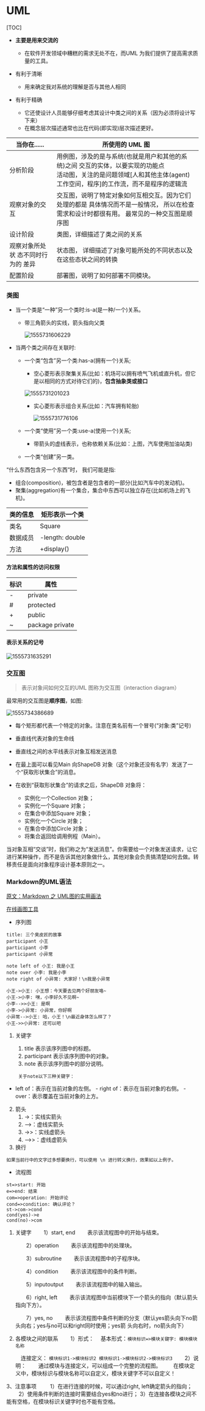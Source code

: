 # UML

[TOC]

* **主要是用来交流的**
  
  * 在软件开发领域中糟糕的需求无处不在，而UML 为我们提供了提高需求质量的工具。
  
* 有利于清晰
  
  * 用来确定我对系统的理解是否与其他人相同
  
* 有利于精确
  * 它还使设计人员能够仔细考虑其设计中类之间的关系（因为必须将设计写下来）
  * 在概念层次描述通常也比在代码(即实现)层次描述更好。
  




| 当你在......                       | 所使用的 UML 图                                              |
| ---------------------------------- | ------------------------------------------------------------ |
| 分析阶段                           | 用例图，涉及的是与系统(也就是用户和其他的系统)之间 交互的实体，以要实现的功能点 <br>活动图，关注的是问题领域[人和其他主体(agent)工作空间，程序]的工作流，而不是程序的逻辑流 |
| 观察对象的交互                     | 交互图，说明了特定对象如何互相交互。因为它们处理的都是 具体情况而不是一般情况， 所以在检查需求和设计时都很有用。 最常见的一种交互图是顺序图 |
| 设计阶段                           | 类图，详细描述了类之间的关系                                 |
| 观察对象所处状 态不同时行为的 差异 | 状态图， 详细描述了对象可能所处的不同状态以及在这些态状之间的转换 |
| 配置阶段                           | 部署图，说明了如何部署不同模块。                             |



### 类图

* 当一个类是“一种”另一个类时:is-a(是一种/一个)关系。 

  * 带三角箭头的实线，箭头指向父类
  
    ![1555731606229](images/1555731606229.png)


* 当两个类之间存在关联时: 
  * 一个类“包含”另一个类:has-a(拥有一个)关系; 

    * 空心菱形表示聚集关系(比如：机场可以拥有喷气飞机或直升机，但它是以相同的方式对待它们的)，**包含抽象类或接口**

    ![1555731201023](images/aggregation.png)

    

    * 实心菱形表示组合关系(比如：汽车拥有轮胎)

      ![1555731776106](images/1555731776106.png)

  * 一个类“使用”另一个类:use-a(使用一个)关系; 

    * 带箭头的虚线表示，也称依赖关系(比如：上图，汽车使用加油站类)

  * 一个类“创建”另一类。 

“什么东西包含另一个东西”时， 我们可能是指:

* 组合(composition)，被包含者是包含者的一部分(比如汽车中的发动机)。
* 聚集(aggregation)有一个集合，集合中东西可以独立存在(比如机场上的飞机)。

| 类的信息 | 矩形表示一个类  |
| -------- | --------------- |
| 类名     | Square          |
| 数据成员 | -length: double |
| 方法     | +display()      |

#### 方法和属性的访问权限

| 标识 | 属性            |
| ---- | --------------- |
| -    | private         |
| #    | protected       |
| +    | public          |
| ~    | package private |

#### 表示关系的记号

![1555731635291](images/1555731635291.png)

### 交互图

> 表示对象间如何交互的UML 图称为交互图（interaction diagram）

最常用的交互图是**顺序图**，如图:

![1555734386689](images\1555734386689.png)

* 每个矩形都代表一个特定的对象。注意在类名前有一个冒号(“对象:类”记号)

* 垂直线代表对象的生命线
* 垂直线之间的水平线表示对象互相发送消息
* 在最上面可以看见Main 向ShapeDB 对象（这个对象还没有名字）发送了一个“获取形状集合”的消息。
* 在收到“获取形状集合”的请求之后，ShapeDB 对象将：
  * 实例化一个Collection 对象；
  * 实例化一个Square 对象；
  * 在集合中添加Square 对象；
  * 实例化一个Circle 对象；
  * 在集合中添加Circle 对象；
  * 将集合返回给调用例程（Main）。

当对象互相“交谈”时，我们称之为“发送消息”。你需要给一个对象发送请求，让它进行某种操作，而不是告诉其他对象做什么，其他对象会负责搞清楚如何去做。转移责任是面向对象程序设计基本原则之一。



### Markdown的UML语法

[原文：Markdown 之 UML图的实用画法](https://blog.csdn.net/sun8112133/article/details/79891479)

[在线画图工具](<http://plantuml.com/zh/>)

* 序列图

``` sequence
title: 三个臭皮匠的故事
participant 小王
participant 小李
participant 小异常

note left of 小王: 我是小王
note over 小李: 我是小李
note right of 小异常: 大家好！\n我是小异常

小王->小王: 小王想：今天要去见两个好朋友咯~
小王->小李: 嘿，小李好久不见啊~ 
小李-->>小王: 是啊
小李->小异常: 小异常，你好啊
小异常-->小王: 哈，小王！\n最近身体怎么样了？
小王->>小异常: 还可以吧
```

  1. 关键字
        1. title	表示该序列图中的标题。
        2. participant	表示该序列图中的对象。
        3. note	表示该序列图中的部分说明。
        
          关于note以下三种关键字：
        
  - left of：表示在当前对象的左侧。 
          - right of：表示在当前对象的右侧。
          - over：表示覆盖在当前对象的上方。
        
  2. 箭头
      1. ->：实线实箭头
      2. –>：虚线实箭头
      3. ->>：实线虚箭头
      4. –>>：虚线虚箭头
  3. 换行

    如果当前行中的文字过多想要换行，可以使用 \n 进行转义换行，效果如以上例子。

* 流程图

``` flow
st=>start: 开始
e=>end: 结束
com=>operation: 开始评论
cond=>condition: 确认评论？
st->com->cond
cond(yes)->e
cond(no)->com
```

1. 关键字
   　　1）start, end
      　　表示该流程图中的开始与结束。

      　　2）operation
      　　表示该流程图中的处理块。

      　　3）subroutine
      　　表示该流程图中的子程序块。

      　　4）condition
      　　表示该流程图中的条件判断。

      　　5）inputoutput
      　　表示该流程图中的输入输出。

      　　6）right, left
      　　表示该流程图中当前模块下一个箭头的指向（默认箭头指向下方）。

      　　7）yes, no
      　　表示该流程图中条件判断的分支（默认yes箭头向下no箭头向右；yes与no可以和right同时使用；yes箭		头向右时，no箭头向下）

2. 各模块之间的联系
   　　1）形式：
      　基本形式：`模块标识=>模块关键字: 模块模块名称`

      　连接定义：
       ```
       模块标识1->模块标识2
       模块标识1->模块标识2->模块标识3
       ```
      　　2）说明：
      　　通过模块与连接定义，可以组成一个完整的流程图。 
      　　在模块定义中，模块标识与模块名称可以自定义，模块关键字不可以自定义！

3、注意事项
　　  1）在进行连接的时候，可以通过right, left确定箭头的指向；
　　  2）使用条件判断的连接时需要结合yes和no进行；
          3）在连接各模块之间不能有空格，在模块标识关键字时也不能有空格。


